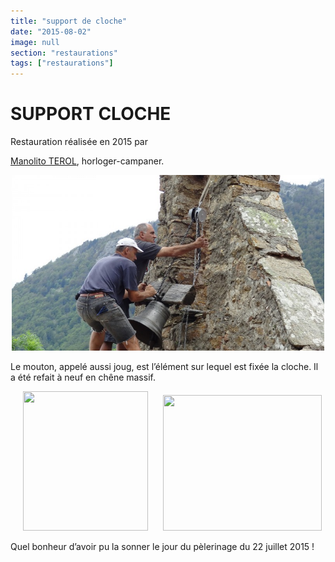 ```yaml
---
title: "support de cloche"
date: "2015-08-02"
image: null
section: "restaurations"
tags: ["restaurations"]
---
```


# SUPPORT CLOCHE

Restauration réalisée en 2015 par

<a href="http://www.terol-horloger.com/ref2/igmd7ohp74/Remplacement-Support-de-cloche-St-Guilhem-De-Combret-66">
Manolito TEROL</a>, horloger-campaner.

<img
  alt
  src="/images/dsc02834-jpg.jpg"
  style="
    width: 500px;
    height: 281px;
    margin-right: 2px;
    margin-left: 2px;
  "
/>

Le mouton, appelé aussi joug, est l’élément sur lequel est fixée la cloche. Il a été refait à neuf en chêne massif.

<img
  alt
  src="screenshot138.bmp"
  style="
    width: 200px;
    height: 223px;
    margin-right: 20px;
    margin-left: 20px;
  "
/>
<img
  alt
  src="screenshot141.bmp"
  style="width: 254px; height: 217px"
/>

Quel bonheur d’avoir pu la sonner le jour du pèlerinage du 22 juillet 2015 !
